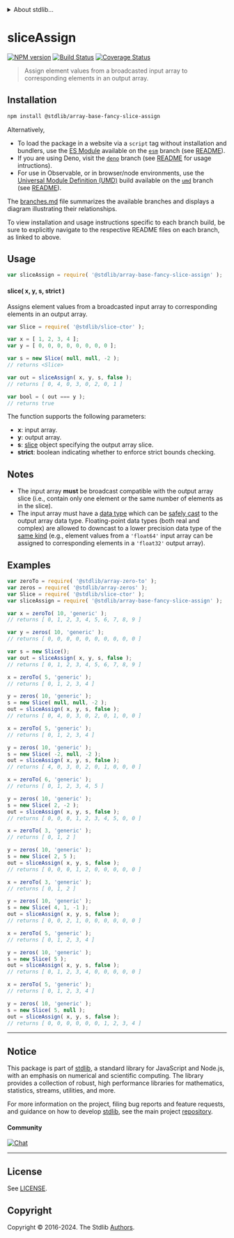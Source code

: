 <!--

@license Apache-2.0

Copyright (c) 2024 The Stdlib Authors.

Licensed under the Apache License, Version 2.0 (the "License");
you may not use this file except in compliance with the License.
You may obtain a copy of the License at

   http://www.apache.org/licenses/LICENSE-2.0

Unless required by applicable law or agreed to in writing, software
distributed under the License is distributed on an "AS IS" BASIS,
WITHOUT WARRANTIES OR CONDITIONS OF ANY KIND, either express or implied.
See the License for the specific language governing permissions and
limitations under the License.

-->


<details>
  <summary>
    About stdlib...
  </summary>
  <p>We believe in a future in which the web is a preferred environment for numerical computation. To help realize this future, we've built stdlib. stdlib is a standard library, with an emphasis on numerical and scientific computation, written in JavaScript (and C) for execution in browsers and in Node.js.</p>
  <p>The library is fully decomposable, being architected in such a way that you can swap out and mix and match APIs and functionality to cater to your exact preferences and use cases.</p>
  <p>When you use stdlib, you can be absolutely certain that you are using the most thorough, rigorous, well-written, studied, documented, tested, measured, and high-quality code out there.</p>
  <p>To join us in bringing numerical computing to the web, get started by checking us out on <a href="https://github.com/stdlib-js/stdlib">GitHub</a>, and please consider <a href="https://opencollective.com/stdlib">financially supporting stdlib</a>. We greatly appreciate your continued support!</p>
</details>

# sliceAssign

[![NPM version][npm-image]][npm-url] [![Build Status][test-image]][test-url] [![Coverage Status][coverage-image]][coverage-url] <!-- [![dependencies][dependencies-image]][dependencies-url] -->

> Assign element values from a broadcasted input array to corresponding elements in an output array.

<!-- Section to include introductory text. Make sure to keep an empty line after the intro `section` element and another before the `/section` close. -->

<section class="intro">

</section>

<!-- /.intro -->

<!-- Package usage documentation. -->

<section class="installation">

## Installation

```bash
npm install @stdlib/array-base-fancy-slice-assign
```

Alternatively,

-   To load the package in a website via a `script` tag without installation and bundlers, use the [ES Module][es-module] available on the [`esm`][esm-url] branch (see [README][esm-readme]).
-   If you are using Deno, visit the [`deno`][deno-url] branch (see [README][deno-readme] for usage intructions).
-   For use in Observable, or in browser/node environments, use the [Universal Module Definition (UMD)][umd] build available on the [`umd`][umd-url] branch (see [README][umd-readme]).

The [branches.md][branches-url] file summarizes the available branches and displays a diagram illustrating their relationships.

To view installation and usage instructions specific to each branch build, be sure to explicitly navigate to the respective README files on each branch, as linked to above.

</section>

<section class="usage">

## Usage

```javascript
var sliceAssign = require( '@stdlib/array-base-fancy-slice-assign' );
```

#### slice( x, y, s, strict )

Assigns element values from a broadcasted input array to corresponding elements in an output array.

```javascript
var Slice = require( '@stdlib/slice-ctor' );

var x = [ 1, 2, 3, 4 ];
var y = [ 0, 0, 0, 0, 0, 0, 0, 0 ];

var s = new Slice( null, null, -2 );
// returns <Slice>

var out = sliceAssign( x, y, s, false );
// returns [ 0, 4, 0, 3, 0, 2, 0, 1 ]

var bool = ( out === y );
// returns true
```

The function supports the following parameters:

-   **x**: input array.
-   **y**: output array.
-   **s**: [slice][@stdlib/slice/ctor] object specifying the output array slice.
-   **strict**: boolean indicating whether to enforce strict bounds checking.

</section>

<!-- /.usage -->

<!-- Package usage notes. Make sure to keep an empty line after the `section` element and another before the `/section` close. -->

<section class="notes">

## Notes

-   The input array **must** be broadcast compatible with the output array slice (i.e., contain only one element or the same number of elements as in the slice).
-   The input array must have a [data type][@stdlib/array/dtypes] which can be [safely cast][@stdlib/array/safe-casts] to the output array data type. Floating-point data types (both real and complex) are allowed to downcast to a lower precision data type of the [same kind][@stdlib/array/same-kind-casts] (e.g., element values from a `'float64'` input array can be assigned to corresponding elements in a `'float32'` output array).

</section>

<!-- /.notes -->

<!-- Package usage examples. -->

<section class="examples">

## Examples

<!-- eslint no-undef: "error" -->

```javascript
var zeroTo = require( '@stdlib/array-zero-to' );
var zeros = require( '@stdlib/array-zeros' );
var Slice = require( '@stdlib/slice-ctor' );
var sliceAssign = require( '@stdlib/array-base-fancy-slice-assign' );

var x = zeroTo( 10, 'generic' );
// returns [ 0, 1, 2, 3, 4, 5, 6, 7, 8, 9 ]

var y = zeros( 10, 'generic' );
// returns [ 0, 0, 0, 0, 0, 0, 0, 0, 0, 0 ]

var s = new Slice();
var out = sliceAssign( x, y, s, false );
// returns [ 0, 1, 2, 3, 4, 5, 6, 7, 8, 9 ]

x = zeroTo( 5, 'generic' );
// returns [ 0, 1, 2, 3, 4 ]

y = zeros( 10, 'generic' );
s = new Slice( null, null, -2 );
out = sliceAssign( x, y, s, false );
// returns [ 0, 4, 0, 3, 0, 2, 0, 1, 0, 0 ]

x = zeroTo( 5, 'generic' );
// returns [ 0, 1, 2, 3, 4 ]

y = zeros( 10, 'generic' );
s = new Slice( -2, null, -2 );
out = sliceAssign( x, y, s, false );
// returns [ 4, 0, 3, 0, 2, 0, 1, 0, 0, 0 ]

x = zeroTo( 6, 'generic' );
// returns [ 0, 1, 2, 3, 4, 5 ]

y = zeros( 10, 'generic' );
s = new Slice( 2, -2 );
out = sliceAssign( x, y, s, false );
// returns [ 0, 0, 0, 1, 2, 3, 4, 5, 0, 0 ]

x = zeroTo( 3, 'generic' );
// returns [ 0, 1, 2 ]

y = zeros( 10, 'generic' );
s = new Slice( 2, 5 );
out = sliceAssign( x, y, s, false );
// returns [ 0, 0, 0, 1, 2, 0, 0, 0, 0, 0 ]

x = zeroTo( 3, 'generic' );
// returns [ 0, 1, 2 ]

y = zeros( 10, 'generic' );
s = new Slice( 4, 1, -1 );
out = sliceAssign( x, y, s, false );
// returns [ 0, 0, 2, 1, 0, 0, 0, 0, 0, 0 ]

x = zeroTo( 5, 'generic' );
// returns [ 0, 1, 2, 3, 4 ]

y = zeros( 10, 'generic' );
s = new Slice( 5 );
out = sliceAssign( x, y, s, false );
// returns [ 0, 1, 2, 3, 4, 0, 0, 0, 0, 0 ]

x = zeroTo( 5, 'generic' );
// returns [ 0, 1, 2, 3, 4 ]

y = zeros( 10, 'generic' );
s = new Slice( 5, null );
out = sliceAssign( x, y, s, false );
// returns [ 0, 0, 0, 0, 0, 0, 1, 2, 3, 4 ]
```

</section>

<!-- /.examples -->

<!-- Section to include cited references. If references are included, add a horizontal rule *before* the section. Make sure to keep an empty line after the `section` element and another before the `/section` close. -->

<section class="references">

</section>

<!-- /.references -->

<!-- Section for related `stdlib` packages. Do not manually edit this section, as it is automatically populated. -->

<section class="related">

</section>

<!-- /.related -->

<!-- Section for all links. Make sure to keep an empty line after the `section` element and another before the `/section` close. -->


<section class="main-repo" >

* * *

## Notice

This package is part of [stdlib][stdlib], a standard library for JavaScript and Node.js, with an emphasis on numerical and scientific computing. The library provides a collection of robust, high performance libraries for mathematics, statistics, streams, utilities, and more.

For more information on the project, filing bug reports and feature requests, and guidance on how to develop [stdlib][stdlib], see the main project [repository][stdlib].

#### Community

[![Chat][chat-image]][chat-url]

---

## License

See [LICENSE][stdlib-license].


## Copyright

Copyright &copy; 2016-2024. The Stdlib [Authors][stdlib-authors].

</section>

<!-- /.stdlib -->

<!-- Section for all links. Make sure to keep an empty line after the `section` element and another before the `/section` close. -->

<section class="links">

[npm-image]: http://img.shields.io/npm/v/@stdlib/array-base-fancy-slice-assign.svg
[npm-url]: https://npmjs.org/package/@stdlib/array-base-fancy-slice-assign

[test-image]: https://github.com/stdlib-js/array-base-fancy-slice-assign/actions/workflows/test.yml/badge.svg?branch=v0.2.0
[test-url]: https://github.com/stdlib-js/array-base-fancy-slice-assign/actions/workflows/test.yml?query=branch:v0.2.0

[coverage-image]: https://img.shields.io/codecov/c/github/stdlib-js/array-base-fancy-slice-assign/main.svg
[coverage-url]: https://codecov.io/github/stdlib-js/array-base-fancy-slice-assign?branch=main

<!--

[dependencies-image]: https://img.shields.io/david/stdlib-js/array-base-fancy-slice-assign.svg
[dependencies-url]: https://david-dm.org/stdlib-js/array-base-fancy-slice-assign/main

-->

[chat-image]: https://img.shields.io/gitter/room/stdlib-js/stdlib.svg
[chat-url]: https://app.gitter.im/#/room/#stdlib-js_stdlib:gitter.im

[stdlib]: https://github.com/stdlib-js/stdlib

[stdlib-authors]: https://github.com/stdlib-js/stdlib/graphs/contributors

[umd]: https://github.com/umdjs/umd
[es-module]: https://developer.mozilla.org/en-US/docs/Web/JavaScript/Guide/Modules

[deno-url]: https://github.com/stdlib-js/array-base-fancy-slice-assign/tree/deno
[deno-readme]: https://github.com/stdlib-js/array-base-fancy-slice-assign/blob/deno/README.md
[umd-url]: https://github.com/stdlib-js/array-base-fancy-slice-assign/tree/umd
[umd-readme]: https://github.com/stdlib-js/array-base-fancy-slice-assign/blob/umd/README.md
[esm-url]: https://github.com/stdlib-js/array-base-fancy-slice-assign/tree/esm
[esm-readme]: https://github.com/stdlib-js/array-base-fancy-slice-assign/blob/esm/README.md
[branches-url]: https://github.com/stdlib-js/array-base-fancy-slice-assign/blob/main/branches.md

[stdlib-license]: https://raw.githubusercontent.com/stdlib-js/array-base-fancy-slice-assign/main/LICENSE

[@stdlib/slice/ctor]: https://github.com/stdlib-js/slice-ctor

[@stdlib/array/dtypes]: https://github.com/stdlib-js/array-dtypes

[@stdlib/array/safe-casts]: https://github.com/stdlib-js/array-safe-casts

[@stdlib/array/same-kind-casts]: https://github.com/stdlib-js/array-same-kind-casts

</section>

<!-- /.links -->
